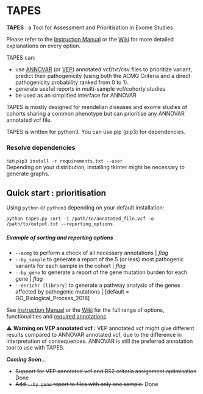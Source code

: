 # TAPES
**TAPES** : a Tool for Assessment and Prioritisation in Exome Studies

Please refer to the [Instruction Manual](https://github.com/a-xavier/tapes/blob/master/TAPES_Manual.pdf) or the [Wiki](https://github.com/a-xavier/tapes/wiki) for more detailed explanations on every option.   
  
TAPES can:  
- use [ANNOVAR](annovar.openbioinformatics.org) (or [VEP](https://ensembl.org/info/docs/tools/vep/index.html)) annotated vcf/txt/csv files to prioritize variant, predict their pathogenicity (using both the ACMG Criteria and a direct pathogenicity probability ranked from 0 to 1).
- generate useful reports in multi-sample vcf/cohorty studies
- be used as an simplified interface for ANNOVAR  

TAPES is mostly designed for mendelian diseases and exome studies of cohorts sharing a common phenotype but can prioritise any ANNOVAR annotated vcf file.

TAPES is written for python3. You can use pip (pip3) for dependencies.
### Resolve dependencies 

run ```pip3 install -r requirements.txt --user ```  
Depending on your distribution, installing tkinter might be necessary to generate graphs.

## Quick start : prioritisation

Using ```python``` or ```python3``` depending on your default installation:

```python tapes.py sort -i /path/to/annotated_file.vcf -o /path/to/output.txt --reporting_options```

##### Example of sorting and reporting options

* ```--acmg``` to perform a check of all necessary annotations | _flag_  
* ```--by_sample``` to generate a report of the 5 (or less) most pathogenic variants for each sample in the cohort | _flag_  
* ```--by_gene``` to generate a report of the gene mutation burden for each gene | _flag_  
* ```--enrichr [library]``` to generate a pathway analysis of the genes affected by pathogenic mutations | [default = GO_Biological_Process_2018]  

See [Instruction Manual](https://github.com/a-xavier/tapes/blob/master/TAPES_Manual.pdf) or the [Wiki](https://github.com/a-xavier/tapes/wiki) for the full range of options, functionalities and [required annotations](https://github.com/a-xavier/tapes/wiki/Necessary-Annotations).   

:warning: __Warning on VEP annotated vcf :__ VEP annotated vcf might give different results compared to ANNOVAR annotated vcf, due to the difference in interpretation of consequences. ANNOVAR is still the preferred annotation tool to use with TAPES.

___Coming Soon___...  
- ~~Support for VEP annotated vcf and BS2 criteria assignment optimisation~~ Done
- ~~Add ```--by_gene``` report to files with only one sample.~~ Done

